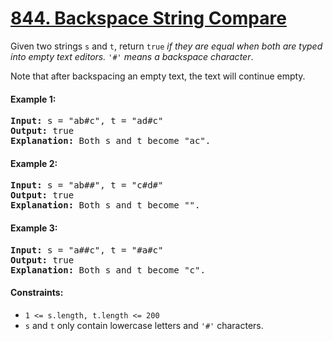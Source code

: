 # [844. Backspace String Compare](https://leetcode.com/problems/backspace-string-compare/)

Given two strings `s` and `t`, return `true` _if they are equal when both are typed into empty text editors. `'#'` means a backspace character_.

Note that after backspacing an empty text, the text will continue empty.

#### Example 1:

<pre>
<strong>Input:</strong> s = "ab#c", t = "ad#c"
<strong>Output:</strong> true
<strong>Explanation:</strong> Both s and t become "ac".
</pre>

#### Example 2:

<pre>
<strong>Input:</strong> s = "ab##", t = "c#d#"
<strong>Output:</strong> true
<strong>Explanation:</strong> Both s and t become "".
</pre>

#### Example 3:

<pre>
<strong>Input:</strong> s = "a##c", t = "#a#c"
<strong>Output:</strong> true
<strong>Explanation:</strong> Both s and t become "c".
</pre>

#### Constraints:

-   `1 <= s.length, t.length <= 200`
-   `s` and `t` only contain lowercase letters and `'#'` characters.
